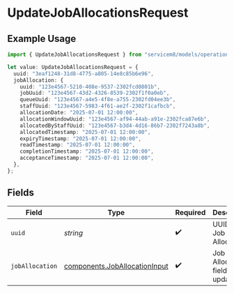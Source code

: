 # UpdateJobAllocationsRequest

## Example Usage

```typescript
import { UpdateJobAllocationsRequest } from "servicem8/models/operations";

let value: UpdateJobAllocationsRequest = {
  uuid: "3eaf1248-31d8-4775-a805-14e8c85b6e96",
  jobAllocation: {
    uuid: "123e4567-5210-408e-9537-2302fcd0801b",
    jobUuid: "123e4567-43d2-4326-8539-2302f1f0a0eb",
    queueUuid: "123e4567-a4e5-4f8e-a755-2302fd04ee3b",
    staffUuid: "123e4567-5983-4f61-ae2f-2302f1cafbcb",
    allocationDate: "2025-07-01 12:00:00",
    allocationWindowUuid: "123e4567-af94-44ab-a91e-2302fca87e6b",
    allocatedByStaffUuid: "123e4567-b3d4-4d16-86b7-2302f7243a8b",
    allocatedTimestamp: "2025-07-01 12:00:00",
    expiryTimestamp: "2025-07-01 12:00:00",
    readTimestamp: "2025-07-01 12:00:00",
    completionTimestamp: "2025-07-01 12:00:00",
    acceptanceTimestamp: "2025-07-01 12:00:00",
  },
};
```

## Fields

| Field                                                                          | Type                                                                           | Required                                                                       | Description                                                                    |
| ------------------------------------------------------------------------------ | ------------------------------------------------------------------------------ | ------------------------------------------------------------------------------ | ------------------------------------------------------------------------------ |
| `uuid`                                                                         | *string*                                                                       | :heavy_check_mark:                                                             | UUID of the Job Allocation                                                     |
| `jobAllocation`                                                                | [components.JobAllocationInput](../../models/components/joballocationinput.md) | :heavy_check_mark:                                                             | Job Allocation fields to update                                                |